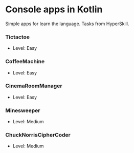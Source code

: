 # Console apps in Kotlin
Simple apps for learn the language. Tasks from HyperSkill.

### Tictactoe
* Level: Easy
### CoffeeMachine
* Level: Easy
### CinemaRoomManager
* Level: Easy
### Minesweeper
* Level: Medium
### ChuckNorrisCipherCoder
* Level: Medium
